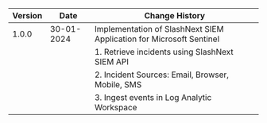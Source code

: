 | **Version** | **Date** | **Change History**                          |
|-------------|-------------------|---------------------------------------------|
|1.0.0        | 30-01-2024        | Implementation of SlashNext SIEM Application for Microsoft Sentinel
|             |                   | 1. Retrieve incidents using SlashNext SIEM API 
|             |                   | 2. Incident Sources: Email, Browser, Mobile, SMS
|             |                   | 3. Ingest events in Log Analytic Workspace
